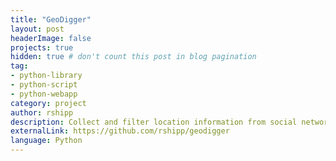 ```yaml
---
title: "GeoDigger"
layout: post
headerImage: false
projects: true
hidden: true # don't count this post in blog pagination
tag:
- python-library
- python-script
- python-webapp
category: project
author: rshipp
description: Collect and filter location information from social network services.
externalLink: https://github.com/rshipp/geodigger
language: Python
---
```

